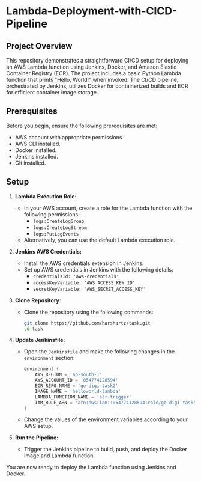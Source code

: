 # Lambda-Deployment-with-CICD-Pipeline

## Project Overview

This repository demonstrates a straightforward CI/CD setup for deploying an AWS Lambda function using Jenkins, Docker, and Amazon Elastic Container Registry (ECR). The project includes a basic Python Lambda function that prints "Hello, World!" when invoked. The CI/CD pipeline, orchestrated by Jenkins, utilizes Docker for containerized builds and ECR for efficient container image storage.


## Prerequisites

Before you begin, ensure the following prerequisites are met:

- AWS account with appropriate permissions.
- AWS CLI installed.
- Docker installed.
- Jenkins installed.
- Git installed.

## Setup

1. **Lambda Execution Role:**
   - In your AWS account, create a role for the Lambda function with the following permissions:
     - `logs:CreateLogGroup`
     - `logs:CreateLogStream`
     - `logs:PutLogEvents`
   - Alternatively, you can use the default Lambda execution role.

2. **Jenkins AWS Credentials:**
   - Install the AWS credentials extension in Jenkins.
   - Set up AWS credentials in Jenkins with the following details:
     - `credentialsId: 'aws-credentials'`
     - `accessKeyVariable: 'AWS_ACCESS_KEY_ID'`
     - `secretKeyVariable: 'AWS_SECRET_ACCESS_KEY'`

3. **Clone Repository:**
   - Clone the repository using the following commands:
     ```bash
     git clone https://github.com/harshartz/task.git
     cd task
     ```

4. **Update Jenkinsfile:**
   - Open the `Jenkinsfile` and make the following changes in the `environment` section:
     ```groovy
     environment {
         AWS_REGION = 'ap-south-1'
         AWS_ACCOUNT_ID = '054774128594'
         ECR_REPO_NAME = 'go-digi-task2'
         IMAGE_NAME = 'helloworld-lambda'
         LAMBDA_FUNCTION_NAME = 'ecr-trigger'
         IAM_ROLE_ARN = 'arn:aws:iam::054774128594:role/go-digi-task'
     }
     ```
   - Change the values of the environment variables according to your AWS setup.

5. **Run the Pipeline:**
   - Trigger the Jenkins pipeline to build, push, and deploy the Docker image and Lambda function.

You are now ready to deploy the Lambda function using Jenkins and Docker.
